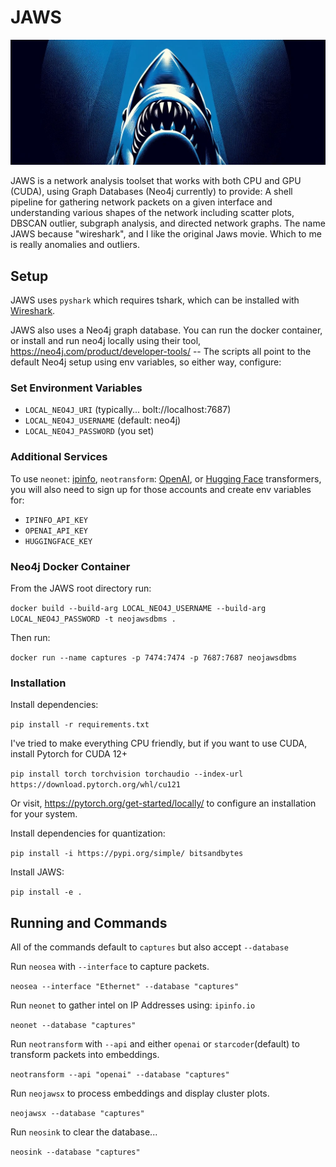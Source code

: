 # JAWS
![hehe](/assets/cover.jpg)

JAWS is a network analysis toolset that works with both CPU and GPU (CUDA), using Graph Databases (Neo4j currently) to provide: A shell pipeline for gathering network packets on a given interface and understanding various shapes of the network including scatter plots, DBSCAN outlier, subgraph analysis, and directed network graphs. The name JAWS because "wireshark", and I like the original Jaws movie. Which to me is really anomalies and outliers.


## Setup

JAWS uses `pyshark` which requires tshark, which can be installed with [Wireshark](https://www.wireshark.org/).

JAWS also uses a Neo4j graph database. You can run the docker container, or install and run neo4j locally using their tool, https://neo4j.com/product/developer-tools/ -- The scripts all point to the default Neo4j setup using env variables, so either way, configure:

### Set Environment Variables

- `LOCAL_NEO4J_URI` (typically... bolt://localhost:7687)
- `LOCAL_NEO4J_USERNAME` (default: neo4j)
- `LOCAL_NEO4J_PASSWORD` (you set)


### Additional Services

To use `neonet`: [ipinfo](https://ipinfo.io/), `neotransform`: [OpenAI](https://platform.openai.com/overview), or [Hugging Face](https://huggingface.co/bigcode/starcoder2-15b) transformers, you will also need to sign up for those accounts and create env variables for:

- `IPINFO_API_KEY`
- `OPENAI_API_KEY`
- `HUGGINGFACE_KEY`


### Neo4j Docker Container

From the JAWS root directory run: 

`docker build --build-arg LOCAL_NEO4J_USERNAME --build-arg LOCAL_NEO4J_PASSWORD -t neojawsdbms .` 


Then run: 

`docker run --name captures -p 7474:7474 -p 7687:7687 neojawsdbms`


### Installation

Install dependencies:

`pip install -r requirements.txt`


I've tried to make everything CPU friendly, but if you want to use CUDA, install Pytorch for CUDA 12+

`pip install torch torchvision torchaudio --index-url https://download.pytorch.org/whl/cu121`

Or visit, https://pytorch.org/get-started/locally/ to configure an installation for your system.


Install dependencies for quantization:

`pip install -i https://pypi.org/simple/ bitsandbytes`


Install JAWS:

`pip install -e .`


## Running and Commands

All of the commands default to `captures` but also accept `--database`


Run `neosea` with `--interface` to capture packets.

`neosea --interface "Ethernet" --database "captures"`


Run `neonet` to gather intel on IP Addresses using: `ipinfo.io`

`neonet --database "captures"`


Run `neotransform` with `--api` and either `openai` or `starcoder`(default) to transform packets into embeddings.

`neotransform --api "openai" --database "captures"`


Run `neojawsx` to process embeddings and display cluster plots.

`neojawsx --database "captures"`


Run `neosink` to clear the database...

`neosink --database "captures"`
